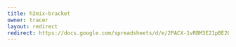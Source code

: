```yaml
---
title: h2mix-bracket
owner: tracer
layout: redirect
redirect: https://docs.google.com/spreadsheets/d/e/2PACX-1vRBM3E21pBE2OI0PJftIPPC90LfVAb6UlzYdZ_qnXWZJrLrMqr1Eef312IfYsJsJUAlVN07DpVs1Uba/pubhtml?gid=1903961905&single=true
---
```

